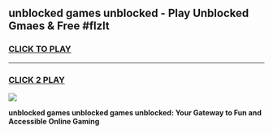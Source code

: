 
## unblocked games unblocked - Play Unblocked Gmaes & Free #flzlt
<h3>
<a href="https://premium.freeplayer.one?title=unblocked_games_unblocked&ref=03M">CLICK TO PLAY</a></h3>
<hr>

<h3>
<a href="https://premium.freeplayer.one?title=unblocked_games_unblocked&ref=03M">CLICK 2 PLAY</a>
  
</h3>

<a href="https://premium.freeplayer.one?title=unblocked_games_unblocked&ref=03M"><img src="https://clearcache.store/games.png"></a>


**unblocked games unblocked games unblocked: Your Gateway to Fun and Accessible Online Gaming**
